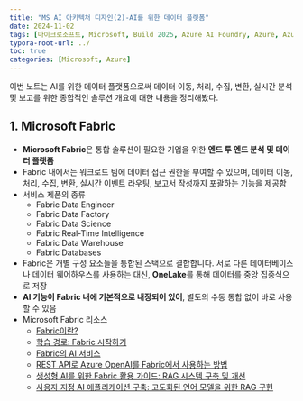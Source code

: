 ```yaml
---
title: "MS AI 아키텍처 디자인(2)-AI를 위한 데이터 플랫폼"
date: 2024-11-02
tags: [마이크로소프트, Microsoft, Build 2025, Azure AI Foundry, Azure, Azure AI Foundry SDK, Azure OpenAI Studio, Azure AI Studio]
typora-root-url: ../
toc: true
categories: [Microsoft, Azure]
---
```


이번 노트는 AI를 위한 데이터 플랫폼으로써 데이터 이동, 처리, 수집, 변환, 실시간 분석 및 보고를 위한 종합적인 솔루션 개요에 대한 내용을 정리해봤다.   



## 1. Microsoft Fabric

* **Microsoft Fabric**은 통합 솔루션이 필요한 기업을 위한 **엔드 투 엔드 분석 및 데이터 플랫폼**
* Fabric 내에서는 워크로드 팀에 데이터 접근 권한을 부여할 수 있으며, 데이터 이동, 처리, 수집, 변환, 실시간 이벤트 라우팅, 보고서 작성까지 포괄하는 기능을 제공함
* 서비스 제품의 종류
  * Fabric Data Engineer
  * Fabric Data Factory
  * Fabric Data Science
  * Fabric Real-Time Intelligence
  * Fabric Data Warehouse
  * Fabric Databases
* Fabric은 개별 구성 요소들을 통합된 스택으로 결합합니다. 서로 다른 데이터베이스나 데이터 웨어하우스를 사용하는 대신, **OneLake**를 통해 데이터를 중앙 집중식으로 저장
* **AI 기능이 Fabric 내에 기본적으로 내장되어 있어**, 별도의 수동 통합 없이 바로 사용할 수 있음
* Microsoft Fabric 리소스
  * [Fabric이란?](https://learn.microsoft.com/en-us/fabric/fundamentals/microsoft-fabric-overview)
  * [학습 경로: Fabric 시작하기](https://learn.microsoft.com/en-us/training/paths/get-started-fabric/)
  * [Fabric의 AI 서비스](https://learn.microsoft.com/en-us/fabric/data-science/ai-services/ai-services-overview)
  * [REST API로 Azure OpenAI를 Fabric에서 사용하는 방법](https://learn.microsoft.com/en-us/fabric/data-science/ai-services/how-to-use-openai-via-rest-api)
  * [생성형 AI를 위한 Fabric 활용 가이드: RAG 시스템 구축 및 개선](https://blog.fabric.microsoft.com/ko-KR/blog/using-microsoft-fabric-for-generative-ai-a-guide-to-building-and-improving-rag-systems/)
  * [사용자 지정 AI 애플리케이션 구축: 고도화된 언어 모델을 위한 RAG 구현](https://blog.fabric.microsoft.com/ko-KR/blog/building-custom-ai-applications-with-microsoft-fabric-implementing-retrieval-augmented-generation-for-enhanced-language-models/)

